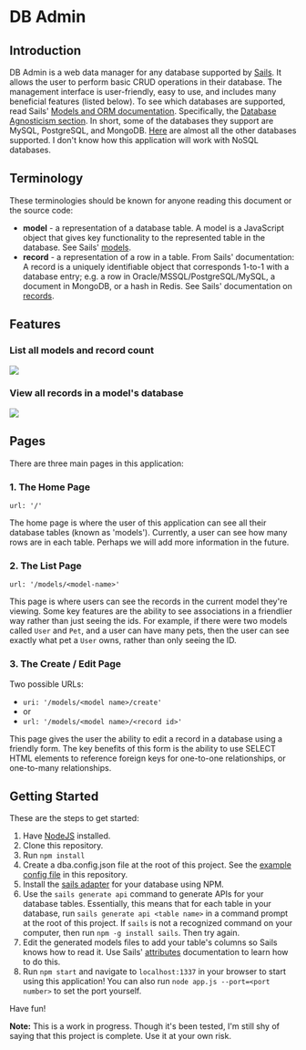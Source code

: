# DB Admin

## Introduction
DB Admin is a web data manager for any database supported by [Sails](http://sailsjs.com/). It allows the user to perform basic CRUD operations in their database. The management interface is user-friendly, easy to use, and includes many beneficial features (listed below). To see which databases are supported, read Sails' [Models and ORM documentation](http://sailsjs.com/documentation/concepts/models-and-orm). Specifically, the [Database Agnosticism section](http://sailsjs.com/documentation/concepts/models-and-orm#?database-agnosticism). In short, some of the databases they support are MySQL, PostgreSQL, and MongoDB. [Here](https://www.npmjs.com/search?q=sails%20adapter&page=2&ranking=optimal) are almost all the other databases supported. I don't know how this application will work with NoSQL databases.

## Terminology

These terminologies should be known for anyone reading this document or the source code:

* **model** - a representation of a database table. A model is a JavaScript object that gives key functionality to the represented table in the database. See Sails' [models](http://sailsjs.com/documentation/reference/waterline-orm/models).
* **record** - a representation of a row in a table. From Sails' documentation: A record is a uniquely identifiable object that corresponds 1-to-1 with a database entry; e.g. a row in Oracle/MSSQL/PostgreSQL/MySQL, a document in MongoDB, or a hash in Redis. See Sails' documentation on [records](http://sailsjs.com/documentation/reference/waterline-orm/records).

## Features

### List all models and record count

![](http://i.imgur.com/X7W47Np.png)

### View all records in a model's database

![](http://i.imgur.com/MF7miEx.png)

## Pages

There are three main pages in this application:

### 1. The Home Page

`url: '/'`

The home page is where the user of this application can see all their database tables (known as 'models'). Currently, a user can see how many rows are in each table. Perhaps we will add more information in the future.

### 2. The List Page

`url: '/models/<model-name>'`

This page is where users can see the records in the current model they're viewing. Some key features are the ability to see associations in a friendlier way rather than just seeing the ids. For example, if there were two models called `User` and `Pet`, and a user can have many pets, then the user can see exactly what pet a `User` owns, rather than only seeing the ID.

### 3. The Create / Edit Page

Two possible URLs:

* `uri: '/models/<model name>/create'` 
* or
* `url: '/models/<model name>/<record id>'`

This page gives the user the ability to edit a record in a database using a friendly form. The key benefits of this form is the ability to use SELECT HTML elements to reference foreign keys for one-to-one relationships, or one-to-many relationships.

## Getting Started

These are the steps to get started:

1. Have [NodeJS](https://nodejs.org/en/download/) installed.
2. Clone this repository.
3. Run `npm install`
4. Create a dba.config.json file at the root of this project. See the [example config file](https://github.com/db-admin/db-admin/blob/master/sample-dma.config.json) in this repository.
4. Install the [sails adapter](https://www.npmjs.com/search?q=sails%20adapter) for your database using NPM.
5. Use the `sails generate api` command to generate APIs for your database tables. Essentially, this means that for each table in your database, run `sails generate api <table name>` in a command prompt at the root of this project. If `sails` is not a recognized command on your computer, then run `npm -g install sails`. Then try again.
6. Edit the generated models files to add your table's columns so Sails knows how to read it. Use Sails' [attributes](http://sailsjs.com/documentation/concepts/models-and-orm/attributes) documentation to learn how to do this.
7. Run `npm start` and navigate to `localhost:1337` in your browser to start using this application! You can also run `node app.js --port=<port number>` to set the port yourself.

Have fun!

**Note:** This is a work in progress. Though it's been tested, I'm still shy of saying that this project is complete. Use it at your own risk.
